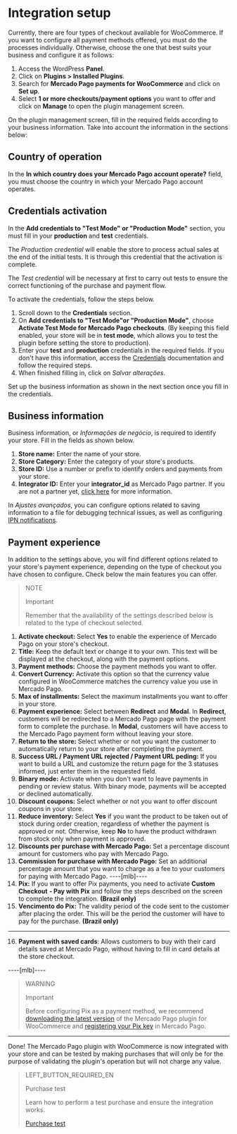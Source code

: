 # Integration setup

Currently, there are four types of checkout available for WooCommerce. If you want to configure all payment methods offered, you must do the processes individually. Otherwise, choose the one that best suits your business and configure it as follows:

1. Access the WordPress **Panel**.
2. Click on **Plugins > Installed Plugins**.
3. Search for **Mercado Pago payments for WooCommerce** and click on **Set up**.
4. Select **1 or more checkouts/payment options** you want to offer and click on **Manage** to open the plugin management screen.

On the plugin management screen, fill in the required fields according to your business information. Take into account the information in the sections below: 

## Country of operation

In the **In which country does your Mercado Pago account operate?** field, you must choose the country in which your Mercado Pago account operates. 

## Credentials activation

In the **Add credentials to "Test Mode" or "Production Mode"** section, you must fill in your **production** and **test** credentials.

The *Production credential* will enable the store to process actual sales at the end of the initial tests. It is through this credential that the activation is complete.

The *Test credential* will be necessary at first to carry out tests to ensure the correct functioning of the purchase and payment flow.

To activate the credentials, follow the steps below.

1. Scroll down to the **Credentials** section.
2. On **Add credentials to "Test Mode"or "Production Mode"**, choose **Activate Test Mode for Mercado Pago checkouts**. (By keeping this field enabled, your store will be in **test mode**, which allows you to test the plugin before setting the store to production).
3. Enter your **test** and **production** credentials in the required fields. If you don't have this information, access the [Credentials](https://www.mercadopago.[FAKER][URL][DOMAIN]/developers/en/guides/resources/credentials) documentation and follow the required steps. 
4. When finished filling in, click on _Salvar alterações_.

Set up the business information as shown in the next section once you fill in the credentials. 

## Business information

Business information, or *Informações de negócio*, is required to identify your store. Fill in the fields as shown below.

1. **Store name:** Enter the name of your store.
2. **Store Category:** Enter the category of your store's products.
3. **Store ID:** Use a number or prefix to identify orders and payments from your store.
4. **Integrator ID:** Enter your **integrator_id** as Mercado Pago partner. If you are not a partner yet, [click here](https://www.mercadopago[FAKER][URL][DOMAIN]/developers/en/developer-program) for more information.

In _Ajustes avançados_, you can configure options related to saving information to a file for debugging technical issues, as well as configuring [IPN notifications](https://www.mercadopago[FAKER][URL][DOMAIN]/developers/en/guides/notifications/ipn).

## Payment experience

In addition to the settings above, you will find different options related to your store's payment experience, depending on the type of checkout you have chosen to configure. Check below the main features you can offer.

> NOTE
>
> Important
>
> Remember that the availability of the settings described below is related to the type of checkout selected.

1. **Activate checkout:** Select **Yes** to enable the experience of Mercado Pago on your store's checkout.
2. **Title:** Keep the default text or change it to your own. This text will be displayed at the checkout, along with the payment options.
3. **Payment methods:** Choose the payment methods you want to offer.
4. **Convert Currency:** Activate this option so that the currency value configured in WooCommerce matches the currency value you use in Mercado Pago.
5. **Max of installments:** Select the maximum installments you want to offer in your store.
6. **Payment experience:** Select between **Redirect** and **Modal**. In **Redirect**, customers will be redirected to a Mercado Pago page with the payment form to complete the purchase. In **Modal**, customers will have access to the Mercado Pago payment form without leaving your store.
7. **Return to the store:** Select whether or not you want the customer to automatically return to your store after completing the payment.
8. **Success URL / Payment URL rejected / Payment URL peding:** If you want to build a URL and customize the return page for the 3 statuses informed, just enter them in the requested field.
9. **Binary mode:** Activate when you don't want to leave payments in pending or review status. With binary mode, payments will be accepted or declined automatically.
10. **Discount coupons:** Select whether or not you want to offer discount coupons in your store.
11. **Reduce inventory:** Select **Yes** if you want the product to be taken out of stock during order creation, regardless of whether the payment is approved or not. Otherwise, keep **No** to have the product withdrawn from stock only when payment is approved. 
12. **Discounts per purchase with Mercado Pago:** Set a percentage discount amount for customers who pay with Mercado Pago.
13. **Commission for purchase with Mercado Pago:** Set an additional percentage amount that you want to charge as a fee to your customers for paying with Mercado Pago.
----[mlb]----
14. **Pix:** If you want to offer Pix payments, you need to activate **Custom Checkout** **- Pay with Pix** and follow the steps described on the screen to complete the integration. **(Brazil only)**
15. **Vencimento do Pix:** The validity period of the code sent to the customer after placing the order. This will be the period the customer will have to pay for the purchase. **(Brazil only)**
------------
16. **Payment with saved cards**: Allows customers to buy with their card details saved at Mercado Pago, without having to fill in card details at the store checkout.

----[mlb]----
> WARNING
>
> Important
>
>Before configuring Pix as a payment method, we recommend [downloading the latest version](https://br.wordpress.org/plugins/woocommerce-mercadopago/#description) of the Mercado Pago plugin for WooCommerce and [registering your Pix key](https://www.mercadopago.com.br/stop/pix?url=https%3A%2F%2Fwww.mercadopago.com.br%2Fadmin-pix-keys%2Fmy-keys&authentication_mode=required) in Mercado Pago.
------------

Done! The Mercado Pago plugin with WooCommerce is now integrated with your store and can be tested by making purchases that will only be for the purpose of validating the plugin's operation but will not charge any value.

> LEFT_BUTTON_REQUIRED_EN
>
> Purchase test
>
> Learn how to perform a test purchase and ensure the integration works.
>
> [Purchase test](https://www.mercadopago[FAKER][URL][DOMAIN]/developers/en/guides/plugins/woocommerce/testing)